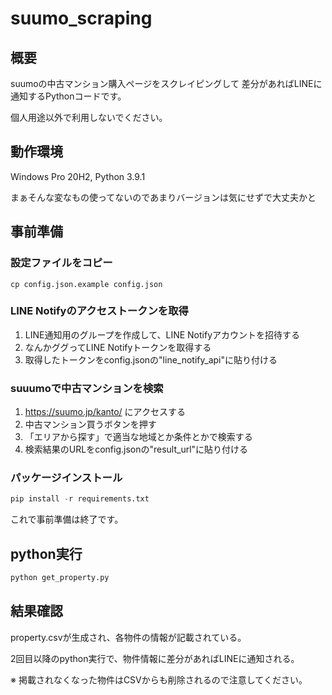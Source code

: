 # suumo_scraping

## 概要
suumoの中古マンション購入ページをスクレイピングして
差分があればLINEに通知するPythonコードです。

個人用途以外で利用しないでください。

## 動作環境
Windows Pro 20H2, Python 3.9.1

まぁそんな変なもの使ってないのであまりバージョンは気にせずで大丈夫かと

## 事前準備

### 設定ファイルをコピー
```shell
cp config.json.example config.json
```

### LINE Notifyのアクセストークンを取得
1. LINE通知用のグループを作成して、LINE Notifyアカウントを招待する
1. なんかググってLINE Notifyトークンを取得する
1. 取得したトークンをconfig.jsonの"line_notify_api"に貼り付ける

### suuumoで中古マンションを検索
1. https://suumo.jp/kanto/ にアクセスする
1. 中古マンション買うボタンを押す
1. 「エリアから探す」で適当な地域とか条件とかで検索する
1. 検索結果のURLをconfig.jsonの"result_url"に貼り付ける

### パッケージインストール
```python
pip install -r requirements.txt
```

これで事前準備は終了です。

## python実行
```python
python get_property.py
```

## 結果確認
property.csvが生成され、各物件の情報が記載されている。

2回目以降のpython実行で、物件情報に差分があればLINEに通知される。

※ 掲載されなくなった物件はCSVからも削除されるので注意してください。